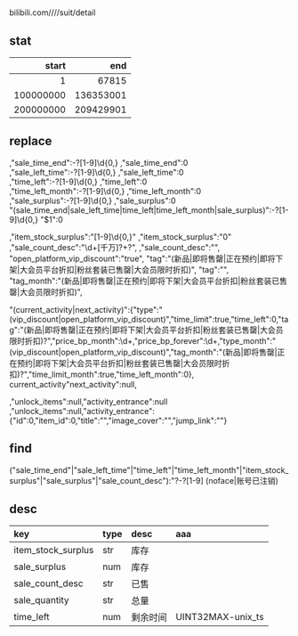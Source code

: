 #

bilibili.com////suit/detail

## stat
|start|end|
|--:|--:|
|1	|	67815 |
|100000000	| 136353001 |
|200000000	| 209429901 |

## replace
,"sale_time_end":-?[1-9]\d{0,}	,"sale_time_end":0  
,"sale_left_time":-?[1-9]\d{0,}	,"sale_left_time":0  
,"time_left":-?[1-9]\d{0,}	,"time_left":0  
,"time_left_month":-?[1-9]\d{0,}	,"time_left_month":0  
,"sale_surplus":-?[1-9]\d{0,}	,"sale_surplus":0  
"(sale_time_end|sale_left_time|time_left|time_left_month|sale_surplus)":-?[1-9]\d{0,}	"$1":0

,"item_stock_surplus":"[1-9]\d{0,}"	,"item_stock_surplus":"0"  
,"sale_count_desc":"\d+[千万]?\+?",	,"sale_count_desc":"",  
"open_platform_vip_discount":"true",
"tag":"(新品|即将售罄|正在预约|即将下架|大会员平台折扣|粉丝套装已售罄|大会员限时折扣)",		"tag":"",  
"tag_month":"(新品|即将售罄|正在预约|即将下架|大会员平台折扣|粉丝套装已售罄|大会员限时折扣)",

"(current_activity|next_activity)":\{"type":"(vip_discount|open_platform_vip_discount)","time_limit":true,"time_left":0,"tag":"(新品|即将售罄|正在预约|即将下架|大会员平台折扣|粉丝套装已售罄|大会员限时折扣)?","price_bp_month":\d+,"price_bp_forever":\d+,"type_month":"(vip_discount|open_platform_vip_discount)","tag_month":"(新品|即将售罄|正在预约|即将下架|大会员平台折扣|粉丝套装已售罄|大会员限时折扣)?","time_limit_month":true,"time_left_month":0\},
current_activity"next_activity":null,

,"unlock_items":null,"activity_entrance":null
,"unlock_items":null,"activity_entrance":\{"id":0,"item_id":0,"title":"","image_cover":"","jump_link":""\}

## find
("sale_time_end"|"sale_left_time"|"time_left"|"time_left_month"|"item_stock_surplus"|"sale_surplus"|"sale_count_desc"):"?-?[1-9]
(noface|账号已注销)

## desc
| key					| type	| desc	| aaa
|:--|:--|:--|:--|
| item_stock_surplus	| str	| 库存	|
| sale_surplus			| num	| 库存	|
| sale_count_desc		| str	| 已售	|
| sale_quantity			| str	| 总量	|
| time_left				| num	| 剩余时间	|UINT32MAX-unix_ts